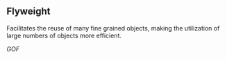 ## Flyweight ##

Facilitates the reuse of many fine grained objects, making the utilization of large numbers of objects more efficient.

*GOF*
